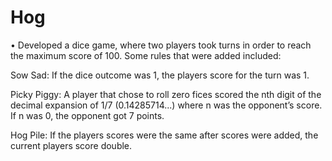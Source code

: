 # Hog

• Developed a dice game, where two players took turns in order to reach the maximum score of 100. Some rules that were added included:

Sow Sad: If the dice outcome was 1, the players score for the turn was 1.

Picky Piggy: A player that chose to roll zero fices scored the nth digit of the decimal expansion of 1/7 (0.14285714...) where n was the opponent’s score. If n was 0, the opponent got 7 points.

Hog Pile: If the players scores were the same after scores were added, the current players score double.

